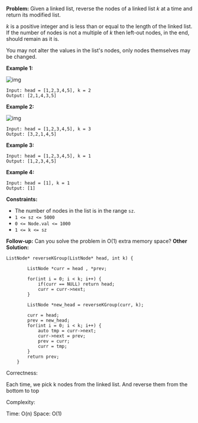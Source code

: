 **Problem:**
Given a linked list, reverse the nodes of a linked list *k* at a time and return its modified list.

*k* is a positive integer and is less than or equal to the length of the linked list. If the number of nodes is not a multiple of *k* then left-out nodes, in the end, should remain as it is.

You may not alter the values in the list's nodes, only nodes themselves may be changed.

 

**Example 1:**

![img](https://assets.leetcode.com/uploads/2020/10/03/reverse_ex1.jpg)

```
Input: head = [1,2,3,4,5], k = 2
Output: [2,1,4,3,5]
```

**Example 2:**

![img](https://assets.leetcode.com/uploads/2020/10/03/reverse_ex2.jpg)

```
Input: head = [1,2,3,4,5], k = 3
Output: [3,2,1,4,5]
```

**Example 3:**

```
Input: head = [1,2,3,4,5], k = 1
Output: [1,2,3,4,5]
```

**Example 4:**

```
Input: head = [1], k = 1
Output: [1]
```

 

**Constraints:**

- The number of nodes in the list is in the range `sz`.
- `1 <= sz <= 5000`
- `0 <= Node.val <= 1000`
- `1 <= k <= sz`

 

**Follow-up:** Can you solve the problem in O(1) extra memory space?
**Other Solution:**
```
ListNode* reverseKGroup(ListNode* head, int k) {
        
        ListNode *curr = head , *prev;
        
        for(int i = 0; i < k; i++) {
            if(curr == NULL) return head;
            curr = curr->next;
        }
        
        ListNode *new_head = reverseKGroup(curr, k);

        curr = head;
        prev = new_head;
        for(int i = 0; i < k; i++) {
            auto tmp = curr->next;
            curr->next = prev;
            prev = curr;
            curr = tmp;
        }
        return prev;
    }
```
Correctness:

Each time, we pick k nodes from the linked list. And reverse them from the bottom to top

Complexity:

Time: O(n)
Space: O(1)